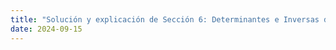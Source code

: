 ```yaml
---
title: "Solución y explicación de Sección 6: Determinantes e Inversas de Matrices"
date: 2024-09-15
---
```

